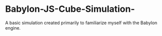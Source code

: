 # Babylon-JS-Cube-Simulation-
A basic simulation created primarily to familiarize myself with the Babylon engine. 

